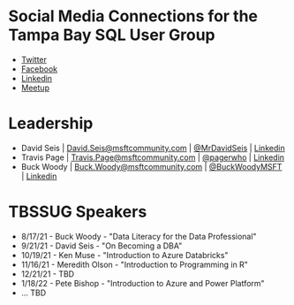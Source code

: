 # Social Media Connections for the Tampa Bay SQL User Group 

- [Twitter](https://twitter.com/TBSSUG)
- [Facebook](https://www.facebook.com/tbssug)
- [Linkedin](https://www.linkedin.com/groups/1893703/)
- [Meetup](https://www.meetup.com/Tampa-SQL-User-Groups/)

# Leadership

- David Seis | David.Seis@msftcommunity.com | [@MrDavidSeis](https://twitter.com/MrDavidSeis) | [Linkedin](https://www.linkedin.com/in/davidseis/) 
- Travis Page | Travis.Page@msftcommunity.com | [@pagerwho](https://twitter.com/pagerwho) | [Linkedin](https://www.linkedin.com/in/travispage/) 
- Buck Woody | Buck.Woody@msftcommunity.com | [@BuckWoodyMSFT](https://twitter.com/BuckWoodyMSFT) | [Linkedin](https://www.linkedin.com/in/buckwoody/) 

# TBSSUG Speakers

- 8/17/21 - Buck Woody - "Data Literacy for the Data Professional"
- 9/21/21 - David Seis - "On Becoming a DBA"
- 10/19/21 - Ken Muse - "Introduction to Azure Databricks"
- 11/16/21 - Meredith Olson - "Introduction to Programming in R"
- 12/21/21 - TBD
- 1/18/22 - Pete Bishop - "Introduction to Azure and Power Platform"
- ... TBD
